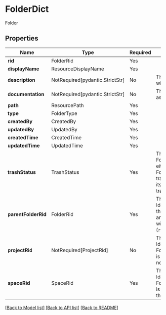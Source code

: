 # FolderDict

Folder

## Properties
| Name | Type | Required | Description |
| ------------ | ------------- | ------------- | ------------- |
**rid** | FolderRid | Yes |  |
**displayName** | ResourceDisplayName | Yes |  |
**description** | NotRequired[pydantic.StrictStr] | No | The description associated with the Folder. |
**documentation** | NotRequired[pydantic.StrictStr] | No | The documentation associated with the Folder. |
**path** | ResourcePath | Yes |  |
**type** | FolderType | Yes |  |
**createdBy** | CreatedBy | Yes |  |
**updatedBy** | UpdatedBy | Yes |  |
**createdTime** | CreatedTime | Yes |  |
**updatedTime** | UpdatedTime | Yes |  |
**trashStatus** | TrashStatus | Yes | The trash status of the Folder. If trashed, this could either be because the Folder itself has been trashed or because one of its ancestors has been trashed.  |
**parentFolderRid** | FolderRid | Yes | The parent folder Resource Identifier (RID). For Projects, this will be the Space RID and for Spaces, this value will be the root folder (`ri.compass.main.folder.0`).  |
**projectRid** | NotRequired[ProjectRid] | No | The Project Resource Identifier (RID) that the Folder lives in. If the Folder is a Space, this value will not be defined.  |
**spaceRid** | SpaceRid | Yes | The Space Resource Identifier (RID) that the Folder lives in. If the Folder is a Space, this value will be the same as the Folder RID.  |


[[Back to Model list]](../../../../README.md#models-v2-link) [[Back to API list]](../../../../README.md#apis-v2-link) [[Back to README]](../../../../README.md)
